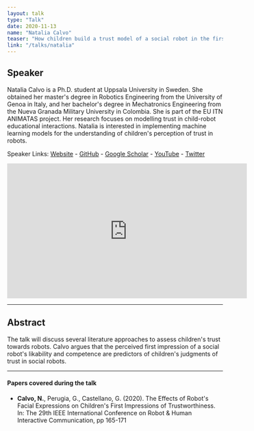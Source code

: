 ```yaml
---
layout: talk
type: "Talk"
date: 2020-11-13
name: "Natalia Calvo"
teaser: "How children build a trust model of a social robot in the first encounter?"
link: "/talks/natalia"
---
```

## Speaker
Natalia Calvo is a Ph.D. student at Uppsala University in Sweden. She obtained her master's degree in Robotics Engineering from the University of Genoa in Italy, and her bachelor's degree in Mechatronics Engineering from the Nueva Granada Military University in Colombia. She is part of the EU ITN ANIMATAS project. Her research focuses on modelling trust in child-robot educational interactions. Natalia is interested in implementing machine learning models for the understanding of children's perception of trust in robots.

Speaker Links: [Website](https://www.animatas.eu/network/esr/natalia/) - [GitHub](https://github.com/natycalvob
) - [Google Scholar](https://scholar.google.com/citations?user=rfav_NcAAAAJ&hl=en) - [YouTube](https://www.youtube.com/channel/UC0QKgP6sMUp6rXLn9VawRlw) - [Twitter](https://twitter.com/natycalvob)

<iframe width="560" height="315" src="https://www.youtube.com/embed/oe-wQOhrZa0" frameborder="0" allow="accelerometer; autoplay; clipboard-write; encrypted-media; gyroscope; picture-in-picture" allowfullscreen></iframe>

---

## Abstract
The talk will discuss several literature approaches to assess children's trust towards robots. Calvo argues that the perceived first impression of a social robot's likability and competence are predictors of children's judgments of trust in social robots.

---

#### Papers covered during the talk
* **Calvo, N.**, Perugia, G., Castellano, G. (2020). The Effects of Robot's Facial Expressions on Children's First Impressions of Trustworthiness. In: The 29th IEEE International Conference on Robot & Human Interactive Communication, pp 165-171






